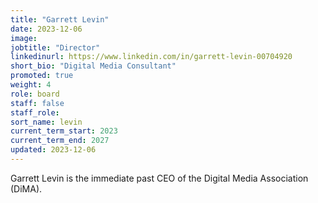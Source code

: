 ```yaml
---
title: "Garrett Levin"
date: 2023-12-06
image: 
jobtitle: "Director"
linkedinurl: https://www.linkedin.com/in/garrett-levin-00704920
short_bio: "Digital Media Consultant"
promoted: true
weight: 4
role: board
staff: false
staff_role: 
sort_name: levin
current_term_start: 2023
current_term_end: 2027
updated: 2023-12-06
---
```


Garrett Levin is the immediate past CEO of the Digital Media Association (DiMA).
